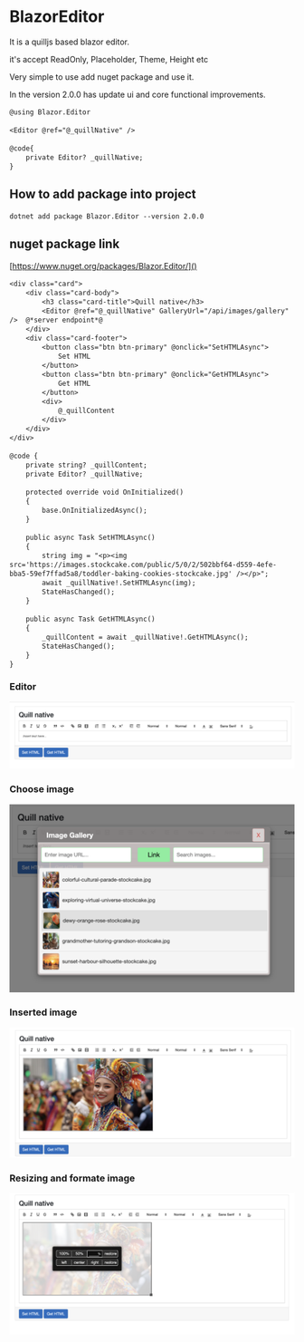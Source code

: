 # BlazorEditor

It is a quilljs based blazor editor.

it's accept ReadOnly, Placeholder, Theme, Height etc

Very simple to use add nuget package and use it.

In the version 2.0.0 has update ui and core functional improvements.

```
@using Blazor.Editor

<Editor @ref="@_quillNative" />

@code{
	private Editor? _quillNative;
}
```

## How to add package into project

```
dotnet add package Blazor.Editor --version 2.0.0
```

## nuget package link

[https://www.nuget.org/packages/Blazor.Editor/]()

```
<div class="card">
    <div class="card-body">
        <h3 class="card-title">Quill native</h3>
        <Editor @ref="@_quillNative" GalleryUrl="/api/images/gallery" />  @*server endpoint*@
    </div>
    <div class="card-footer">
        <button class="btn btn-primary" @onclick="SetHTMLAsync">
            Set HTML
        </button>
        <button class="btn btn-primary" @onclick="GetHTMLAsync">
            Get HTML
        </button>
        <div>
            @_quillContent
        </div>
    </div>
</div>

@code {
	private string? _quillContent;
    private Editor? _quillNative;

    protected override void OnInitialized()
    {
        base.OnInitializedAsync();
    }

    public async Task SetHTMLAsync()
    {
        string img = "<p><img src='https://images.stockcake.com/public/5/0/2/502bbf64-d559-4efe-bba5-59ef7ffad5a8/toddler-baking-cookies-stockcake.jpg' /></p>";
        await _quillNative!.SetHTMLAsync(img);
        StateHasChanged();
    }

    public async Task GetHTMLAsync()
    {
        _quillContent = await _quillNative!.GetHTMLAsync();
        StateHasChanged();
    }
}
```

### Editor

![Example Image](/wwwroot/images/editor.png)

### Choose image

![Example Image](/wwwroot/images/image%20choosing.png)

### Inserted image

![Example Image](/wwwroot//images/image%20in%20editor.png)

### Resizing and formate image

![Example Image](/wwwroot/images/resize%20options.png)
